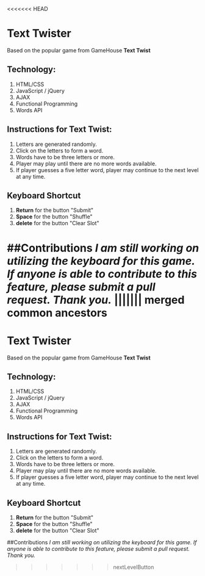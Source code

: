 <<<<<<< HEAD
# Text Twister
Based on the popular game from GameHouse **Text Twist**

## Technology:
1. HTML/CSS
2. JavaScript / jQuery
3. AJAX
4. Functional Programming
5. Words API

## Instructions for Text Twist:

1. Letters are generated randomly.
2. Click on the letters to form a word.
3. Words have to be three letters or more.
4. Player may play until there are no more words available.
5. If player guesses a five letter word, player may continue to the next level at any time.

## Keyboard Shortcut
1. **Return** for the button "Submit"
2. **Space** for the button "Shuffle"
3. **delete** for the button "Clear Slot"

##Contributions
*I am still working on utilizing the keyboard for this game. If anyone is able to contribute to this feature, please submit a pull request. Thank you.*
||||||| merged common ancestors
=======
# Text Twister
Based on the popular game from GameHouse **Text Twist**

## Technology:
1. HTML/CSS
2. JavaScript / jQuery
3. AJAX
4. Functional Programming
5. Words API

## Instructions for Text Twist:

1. Letters are generated randomly.
2. Click on the letters to form a word.
3. Words have to be three letters or more.
4. Player may play until there are no more words available.
5. If player guesses a five letter word, player may continue to the next level at any time.

## Keyboard Shortcut
1. **Return** for the button "Submit"
2. **Space** for the button "Shuffle"
3. **delete** for the button "Clear Slot"

##Contributions
*I am still working on utilizing the keyboard for this game. If anyone is able to contribute to this feature, please submit a pull request. Thank you.* 
>>>>>>> nextLevelButton
